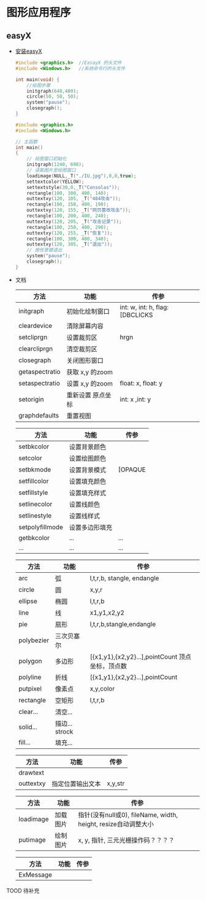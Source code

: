 # 图形应用程序

## easyX

- [安装easyX](https://easyx.cn/)

    ```C++
    #include <graphics.h>  //EasayX 的头文件
    #include <Windows.h>   //系统命令行的头文件

    int main(void) {
        //绘图步骤
        initgraph(640,480);    
        circle(50, 50, 50);
        system("pause");
        closegraph();
    }
    ```

    ```c++
    #include <graphics.h>
    #include <Windows.h>

    // 主函数
    int main()
    {
        // 绘图窗口初始化
        initgraph(1240, 698);
        // 读取图片至绘图窗口
        loadimage(NULL,_T("./IU.jpg"),0,0,true);
        settextcolor(YELLOW);
        settextstyle(30,0,_T("Consolas"));
        rectangle(100, 100, 400, 140);
        outtextxy(120, 105, _T("404攻击"));
        rectangle(100, 150, 400, 190);
        outtextxy(120, 155, _T("网页篡改攻击"));
        rectangle(100, 200, 400, 240);
        outtextxy(120, 205, _T("攻击记录"));
        rectangle(100, 250, 400, 290);
        outtextxy(120, 255, _T("恢复"));
        rectangle(100, 300, 400, 340);
        outtextxy(120, 305, _T("退出"));
        // 按任意键退出
        system("pause");
        closegraph();
    }
    ```

- 文档

    方法 | 功能 | 传参
    -|-|-
    initgraph | 初始化绘制窗口 | int: w, int: h, flag:[DBCLICKS|NOCLOSE|NOMINIMIZE|SHOWCLOSE] 
    cleardevice | 清除屏幕内容  |
    setcliprgn | 设置裁剪区 | hrgn
    clearcliprgn | 清空裁剪区 | 
    closegraph | 关闭图形窗口 |
    getaspectratio | 获取 x,y 的zoom | 
    setaspectratio | 设置 x,y 的zoom | float: x, float: y
    setorigin | 重新设置 原点坐标 | int: x ,int: y
    graphdefaults | 重置视图 | 

    方法 | 功能 | 传参
    -|-|-
    setbkcolor | 设置背景颜色 | 
    setcolor | 设置绘图颜色 | 
    setbkmode | 设置背景模式 | [OPAQUE|TRANSPARENT]  默认， 透明
    setfillcolor | 设置填充颜色 | 
    setfillstyle | 设置填充样式 | 
    setlinecolor | 设置线颜色 | 
    setlinestyle | 设置线样式 | 
    setpolyfillmode | 设置多边形填充
    getbkcolor | ... | ...
    ... | ... | ...

    方法 | 功能 | 传参
    -|-|-
    arc | 弧 | l,t,r,b, stangle, endangle
    circle | 圆 | x,y,r
    ellipse | 椭圆 | l,t,r,b
    line | 线 | x1,y1,x2,y2
    pie | 扇形 | l,t,r,b,stangle,endangle
    polybezier | 三次贝塞尔 | 
    polygon | 多边形 | [{x1,y1},{x2,y2}...],pointCount  顶点坐标，顶点数
    polyline | 折线 | [{x1,y1},{x2,y2}...],pointCount
    putpixel | 像素点 | x,y,color
    rectangle | 空矩形 | l,t,r,b
    clear... | 清空... |
    solid... | 描边... strock |
    fill... | 填充... |

    方法 | 功能 | 传参 
    -|-|-
    drawtext | 
    outtextxy | 指定位置输出文本 | x,y,str

    方法 | 功能 | 传参
    -|-|-
    loadimage | 加载图片 | 指针(没有null或0), fileName, width, height, resize自动调整大小
    putimage | 绘制图片 | x, y, 指针, 三元光栅操作码？？？？

    方法 | 功能 | 传参 
    -|-|-
    ExMessage | | 

TOOD 待补充
